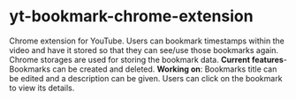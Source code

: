 # yt-bookmark-chrome-extension
Chrome extension for YouTube. Users can bookmark timestamps within the video and have it stored so that they can see/use those bookmarks again. Chrome storages are used for storing the bookmark data.
**Current features**- Bookmarks can be created and deleted. 
**Working on**: Bookmarks title can be edited and a description can be given. Users can click on the bookmark to view its details.
